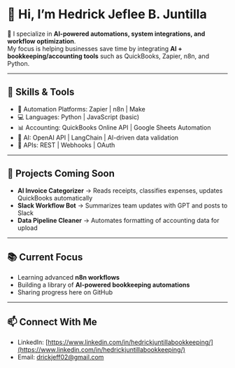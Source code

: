 # 👋 Hi, I’m Hedrick Jeflee B. Juntilla  

🚀 I specialize in **AI-powered automations, system integrations, and workflow optimization**.  
My focus is helping businesses save time by integrating **AI + bookkeeping/accounting tools** such as QuickBooks, Zapier, n8n, and Python.  

---

## 🔧 Skills & Tools
- 🤖 Automation Platforms: Zapier | n8n | Make  
- 💻 Languages: Python | JavaScript (basic)  
- 📊 Accounting: QuickBooks Online API | Google Sheets Automation  
- 🧠 AI: OpenAI API | LangChain | AI-driven data validation  
- 🔗 APIs: REST | Webhooks | OAuth  

---

## 📌 Projects Coming Soon
- **AI Invoice Categorizer** → Reads receipts, classifies expenses, updates QuickBooks automatically  
- **Slack Workflow Bot** → Summarizes team updates with GPT and posts to Slack  
- **Data Pipeline Cleaner** → Automates formatting of accounting data for upload  

---

## 📚 Current Focus
- Learning advanced **n8n workflows**  
- Building a library of **AI-powered bookkeeping automations**  
- Sharing progress here on GitHub  

---

## 📫 Connect With Me
- LinkedIn: [https://www.linkedin.com/in/hedrickjuntillabookkeeping/](https://www.linkedin.com/in/hedrickjuntillabookkeeping/)   
- Email: drickjeff02@gmail.com  
